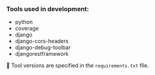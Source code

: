 ### Tools used in development:
- python
- coverage
- django
- django-cors-headers
- django-debug-toolbar
- djangorestframework

:memo: Tool versions are specified in the `requirements.txt` file.
